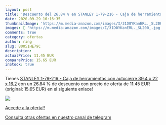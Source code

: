```yaml
---
layout: post
title: 'Descuento del 26.84 % en STANLEY 1-79-216 - Caja de herramientas '
date: 2020-09-29 16:16:35
thumbnailImage: 'https://m.media-amazon.com/images/I/31D0YKanERL._SL200_.jpg'
images: [ 'https://m.media-amazon.com/images/I/31D0YKanERL._SL200_.jpg' ]
comments: true
category: ofertas
author: ring
slug: B0051HE79C
description:
actualPrice: 11.45 EUR
comparePrice: 15.65 EUR
inStock: true
---
```


Tienes [STANLEY 1-79-216 - Caja de herramientas con autocierre  39.4 x 22 x 16.2](https://www.amazon.com/dp/B0051HE79C/?tag=redken08-20) con un 26.84 % de descuento con precio de oferta de 11.45 EUR (original: 15.65 EUR) en el siguiente enlace!

[![](https://m.media-amazon.com/images/I/31D0YKanERL._SL200_.jpg)](https://www.amazon.com/dp/B0051HE79C/?tag=redken08-20)

[Accede a la oferta!!](https://www.amazon.com/dp/B0051HE79C/?tag=redken08-20)

[Consulta otras ofertas en nuestro canal de telegram](https://t.me/s/ofertas25)
